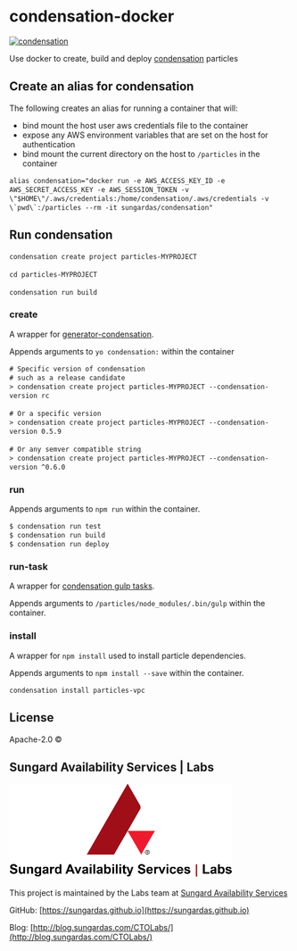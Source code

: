 # condensation-docker

[![condensation][condensation-image]][condensation-url]

Use docker to create, build and deploy [condensation][condensation-url] particles

## Create an alias for condensation

The following creates an alias for running a container that will:

* bind mount the host user aws credentials file to the container
* expose any AWS environment variables that are set on the host for
  authentication
* bind mount the current directory on the host to `/particles` in the
  container

```
alias condensation="docker run -e AWS_ACCESS_KEY_ID -e AWS_SECRET_ACCESS_KEY -e AWS_SESSION_TOKEN -v \"$HOME\"/.aws/credentials:/home/condensation/.aws/credentials -v \`pwd\`:/particles --rm -it sungardas/condensation"
```


## Run condensation

```
condensation create project particles-MYPROJECT

cd particles-MYPROJECT

condensation run build
```

### create

A wrapper for [generator-condensation][generator-condensation-url].

Appends arguments to `yo condensation:` within the container

```
# Specific version of condensation
# such as a release candidate
> condensation create project particles-MYPROJECT --condensation-version rc

# Or a specific version
> condensation create project particles-MYPROJECT --condensation-version 0.5.9

# Or any semver compatible string
> condensation create project particles-MYPROJECT --condensation-version ^0.6.0
```

### run

Appends arguments to `npm run` within the container.

    $ condensation run test
    $ condensation run build
    $ condensation run deploy

### run-task

A wrapper for [condensation gulp tasks][condensation-tasks-url].

Appends arguments to `/particles/node_modules/.bin/gulp` within the
container.

### install

A wrapper for `npm install` used to install particle
dependencies.

Appends arguments to `npm install --save` within the
container.

    condensation install particles-vpc


## License

Apache-2.0 ©

## Sungard Availability Services | Labs
[![Sungard Availability Services | Labs][labs-logo]][labs-github-url]

This project is maintained by the Labs team at [Sungard Availability
Services](http://sungardas.com)

GitHub: [https://sungardas.github.io](https://sungardas.github.io)

Blog: [http://blog.sungardas.com/CTOLabs/](http://blog.sungardas.com/CTOLabs/)

[labs-github-url]: https://sungardas.github.io
[labs-logo]: https://raw.githubusercontent.com/SungardAS/repo-assets/master/images/logos/sungardas-labs-logo-small.png
[condensation-image]: https://raw.githubusercontent.com/SungardAS/condensation/master/docs/images/condensation_logo.png
[condensation-url]: https://github.com/SungardAS/condensation
[condensation-tasks-url]: https://github.com/SungardAS/condensation#tasks
[generator-condensation-url]: https://github.com/SungardAS/generator-condensation
